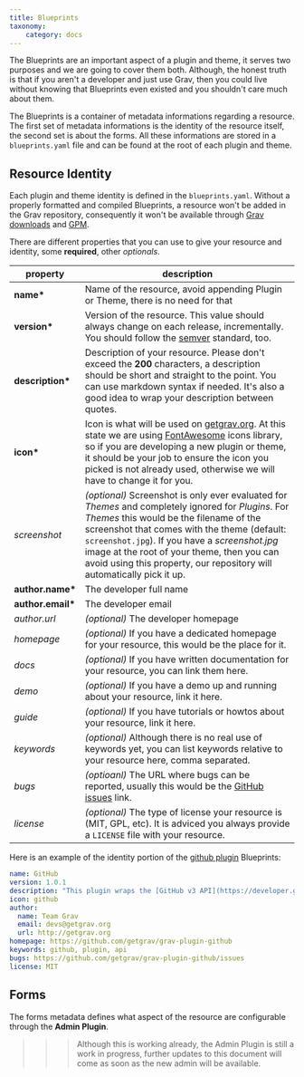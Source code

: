 ```yaml
---
title: Blueprints
taxonomy:
    category: docs
---
```


The Blueprints are an important aspect of a plugin and theme, it serves two purposes and we are going to cover them both. Although, the honest truth is that if you aren't a developer and just use Grav, then you could live without knowing that Blueprints even existed and you shouldn't care much about them.

The Blueprints is a container of metadata informations regarding a resource. The first set of metadata informations is the identity of the resource itself, the second set is about the forms. All these informations are stored in a `blueprints.yaml` file and can be found at the root of each plugin and theme.

## Resource Identity
Each plugin and theme identity is defined in the `blueprints.yaml`. Without a properly formatted and compiled Blueprints, a resource won't be added in the Grav repository, consequently it won't be available through [Grav downloads][grav-downloads] and [GPM][gpm].

There are different properties that you can use to give your resource and identity, some **required**, other _optionals_.

|      property     |                                                                                                                                                                               description                                                                                                                                                                                |
|-------------------|--------------------------------------------------------------------------------------------------------------------------------------------------------------------------------------------------------------------------------------------------------------------------------------------------------------------------------------------------------------------------|
| __name*__         | Name of the resource, avoid appending Plugin or Theme, there is no need for that                                                                                                                                                                                                                                                                                         |
| __version*__      | Version of the resource. This value should always change on each release, incrementally. You should follow the [semver][semver] standard, too.                                                                                                                                                                                                                           |
| __description*__  | Description of your resource. Please don't exceed the **200** characters, a description should be short and straight to the point. You can use markdown syntax if needed. It's also a good idea to wrap your description between quotes.                                                                                                                                 |
| __icon*__         | Icon is what will be used on [getgrav.org][getgrav]. At this state we are using [FontAwesome][fa] icons library, so if you are developing a new plugin or theme, it should be your job to ensure the icon you picked is not already used, otherwise we will have to change it for you.                                                                                   |
| _screenshot_      | _(optional)_ Screenshot is only ever evaluated for _Themes_ and completely ignored for _Plugins_. For _Themes_ this would be the filename of the screenshot that comes with the theme (default: `screenshot.jpg`). If you have a _screenshot.jpg_ image at the root of your theme, then you can avoid using this property, our repository will automatically pick it up. |
| __author.name*__  | The developer full name                                                                                                                                                                                                                                                                                                                                                  |
| __author.email*__ | The developer email                                                                                                                                                                                                                                                                                                                                                      |
| _author.url_      | _(optional)_ The developer homepage                                                                                                                                                                                                                                                                                                                                      |
| _homepage_        | _(optional)_ If you have a dedicated homepage for your resource, this would be the place for it.                                                                                                                                                                                                                                                                         |
| _docs_            | _(optional)_ If you have written documentation for your resource, you can link them here.                                                                                                                                                                                                                                                                                |
| _demo_            | _(optional)_ If you have a demo up and running about your resource, link it here.                                                                                                                                                                                                                                                                                        |
| _guide_           | _(optional)_ If you have tutorials or howtos about your resource, link it here.                                                                                                                                                                                                                                                                                          |
| _keywords_        | _(optional)_ Although there is no real use of keywords yet, you can list keywords relative to your resource here, comma separated.                                                                                                                                                                                                                                       |
| _bugs_            | _(optioanl)_ The URL where bugs can be reported, usually this would be the [GitHub issues][github-issues] link.                                                                                                                                                                                                                                                          |
| _license_         | _(optional)_ The type of license your resource is (MIT, GPL, etc). It is adviced you always provide a `LICENSE` file with your resource.                                                                                                                                                                                                                                 |

Here is an example of the identity portion of the [github plugin][plugin-github] Blueprints:

```yaml
name: GitHub
version: 1.0.1
description: "This plugin wraps the [GitHub v3 API](https://developer.github.com/v3/) and uses the [php-github-api](https://github.com/KnpLabs/php-github-api/) library to add a nice GitHub touch to your Grav pages."
icon: github
author:
  name: Team Grav
  email: devs@getgrav.org
  url: http://getgrav.org
homepage: https://github.com/getgrav/grav-plugin-github
keywords: github, plugin, api
bugs: https://github.com/getgrav/grav-plugin-github/issues
license: MIT
```


## Forms
The forms metadata defines what aspect of the resource are configurable through the **Admin Plugin**.

>>> Although this is working already, the Admin Plugin is still a work in progress, further updates to this document will come as soon as the new admin will be available.


[grav-downloads]: http://getgrav.org/downloads
[gpm]: ../grav-gpm
[plugin-github]: http://github.com/getgrav/grav-plugin-github
[semver]: http://semver.org/
[getgrav]: http://getgrav.org
[fa]: http://fortawesome.github.io/Font-Awesome/icons/
[github-issues]: https://guides.github.com/features/issues/
